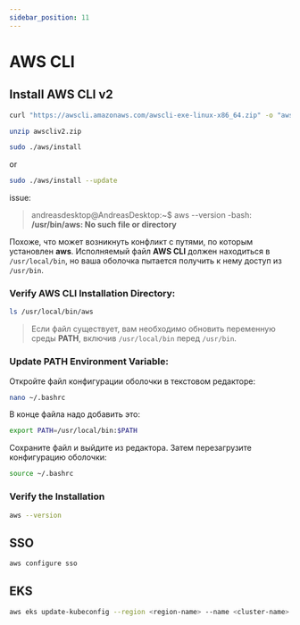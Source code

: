 ```yaml
---
sidebar_position: 11
---
```


# AWS CLI

## Install AWS CLI v2
```bash
curl "https://awscli.amazonaws.com/awscli-exe-linux-x86_64.zip" -o "awscliv2.zip"
```
```bash
unzip awscliv2.zip
```
```bash
sudo ./aws/install
```
or
```bash
sudo ./aws/install --update
```
issue:
> andreasdesktop@AndreasDesktop:~$ aws --version
-bash: **/usr/bin/aws: No such file or directory**

Похоже, что может возникнуть конфликт с путями, по которым установлен **aws**. Исполняемый файл **AWS CLI** должен находиться в `/usr/local/bin`, но ваша оболочка пытается получить к нему доступ из `/usr/bin`.

### Verify AWS CLI Installation Directory:
```bash
ls /usr/local/bin/aws
```
> Если файл существует, вам необходимо обновить переменную среды **PATH**, включив `/usr/local/bin` перед `/usr/bin`.

### Update PATH Environment Variable:
Откройте файл конфигурации оболочки в текстовом редакторе:
```bash
nano ~/.bashrc
```
В конце файла надо добавить это:
```bash
export PATH=/usr/local/bin:$PATH
```
Сохраните файл и выйдите из редактора. Затем перезагрузите конфигурацию оболочки:
```bash
source ~/.bashrc
```
### Verify the Installation
```bash
aws --version
```

## SSO
```bash
aws configure sso
```

## EKS
```bash
aws eks update-kubeconfig --region <region-name> --name <cluster-name> --profile <configured-sso-profile-name>
```

```bash

```

```bash

```

```bash

```